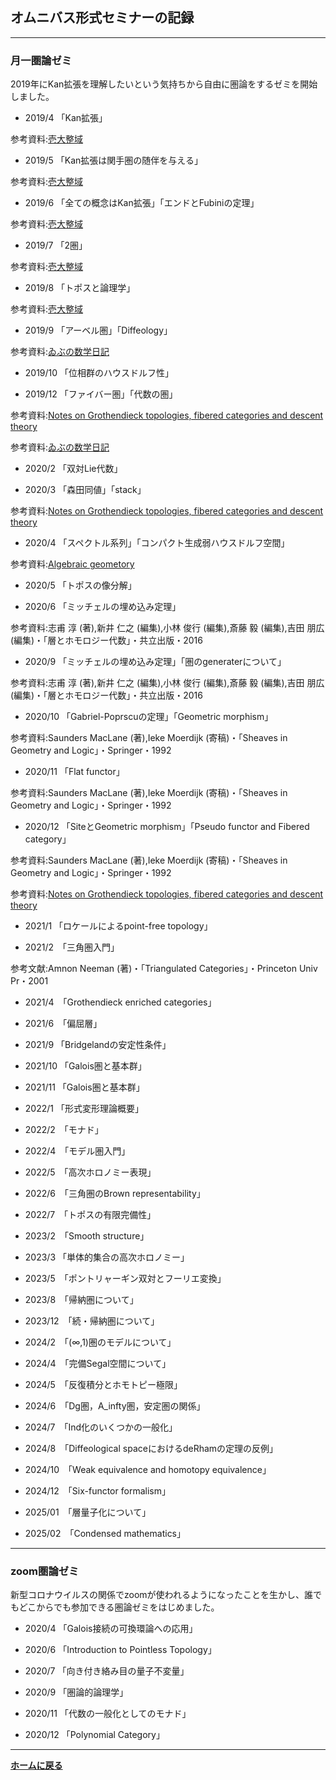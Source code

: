 ## **オムニバス形式セミナーの記録**

--- 

### 月一圏論ゼミ
2019年にKan拡張を理解したいという気持ちから自由に圏論をするゼミを開始しました。


- 2019/4 「Kan拡張」

参考資料:[壱大整域](http://alg-d.com/math/kan_extension/)

- 2019/5 「Kan拡張は関手圏の随伴を与える」

参考資料:[壱大整域](http://alg-d.com/math/kan_extension/)

- 2019/6 「全ての概念はKan拡張」「エンドとFubiniの定理」

参考資料:[壱大整域](http://alg-d.com/math/kan_extension/)

- 2019/7 「2圏」

参考資料:[壱大整域](http://alg-d.com/math/kan_extension/)

- 2019/8 「トポスと論理学」

参考資料:[壱大整域](http://alg-d.com/math/kan_extension/)

- 2019/9 「アーベル圏」「Diffeology」

参考資料:[ゐぶの数学日記](https://ibu8128.hatenablog.com/entry/2019/09/06/141651)

- 2019/10 「位相群のハウスドルフ性」

- 2019/12 「ファイバー圏」「代数の圏」

参考資料:[Notes on Grothendieck topologies, fibered categories
and descent theory](http://homepage.sns.it/vistoli/descent.pdf)

参考資料:[ゐぶの数学日記](https://ibu8128.hatenablog.com/entry/2019/12/25/113016)

- 2020/2 「双対Lie代数」

- 2020/3 「森田同値」「stack」

参考資料:[Notes on Grothendieck topologies, fibered categories
and descent theory](http://homepage.sns.it/vistoli/descent.pdf)

- 2020/4 「スペクトル系列」「コンパクト生成弱ハウスドルフ空間」

参考資料:[Algebraic geometory](https://bbs.pku.edu.cn/attach/33/6e/336e96c0b674154a/fulei.pdf)

- 2020/5 「トポスの像分解」

- 2020/6 「ミッチェルの埋め込み定理」

参考資料:志甫 淳 (著),新井 仁之 (編集),小林 俊行 (編集),斎藤 毅 (編集),吉田 朋広 (編集)・「層とホモロジー代数」・共立出版・2016

- 2020/9 「ミッチェルの埋め込み定理」「圏のgeneraterについて」

参考資料:志甫 淳 (著),新井 仁之 (編集),小林 俊行 (編集),斎藤 毅 (編集),吉田 朋広 (編集)・「層とホモロジー代数」・共立出版・2016

- 2020/10 「Gabriel-Poprscuの定理」「Geometric morphism」

参考資料:Saunders MacLane (著),Ieke Moerdijk (寄稿)・「Sheaves in Geometry and Logic」・Springer・1992

- 2020/11 「Flat functor」

参考資料:Saunders MacLane (著),Ieke Moerdijk (寄稿)・「Sheaves in Geometry and Logic」・Springer・1992

- 2020/12 「SiteとGeometric morphism」「Pseudo functor and Fibered category」

参考資料:Saunders MacLane (著),Ieke Moerdijk (寄稿)・「Sheaves in Geometry and Logic」・Springer・1992

参考資料:[Notes on Grothendieck topologies, fibered categories
and descent theory](http://homepage.sns.it/vistoli/descent.pdf)

- 2021/1 「ロケールによるpoint-free topology」

- 2021/2　「三角圏入門」

参考文献:Amnon Neeman (著)・「Triangulated Categories」・Princeton Univ Pr・2001

- 2021/4　「Grothendieck enriched categories」

- 2021/6　「偏屈層」

- 2021/9 「Bridgelandの安定性条件」

- 2021/10 「Galois圏と基本群」

- 2021/11 「Galois圏と基本群」

- 2022/1 「形式変形理論概要」

- 2022/2　「モナド」

- 2022/4　「モデル圏入門」

- 2022/5　「高次ホロノミー表現」

- 2022/6　「三角圏のBrown representability」

- 2022/7　「トポスの有限完備性」

- 2023/2　「Smooth structure」

- 2023/3 「単体的集合の高次ホロノミー」

- 2023/5　「ポントリャーギン双対とフーリエ変換」

- 2023/8　「帰納圏について」

- 2023/12　「続・帰納圏について」

- 2024/2　「(∞,1)圏のモデルについて」

- 2024/4　「完備Segal空間について」

- 2024/5　「反復積分とホモトピー極限」

- 2024/6　「Dg圏，A_infty圏，安定圏の関係」

- 2024/7　「Ind化のいくつかの一般化」

- 2024/8　「Diffeological spaceにおけるdeRhamの定理の反例」

- 2024/10　「Weak equivalence and homotopy equivalence」

- 2024/12　「Six-functor formalism」

- 2025/01　「層量子化について」

- 2025/02　「Condensed mathematics」

---

### zoom圏論ゼミ

新型コロナウイルスの関係でzoomが使われるようになったことを生かし、誰でもどこからでも参加できる圏論ゼミをはじめました。

- 2020/4 「Galois接続の可換環論への応用」

- 2020/6 「Introduction to Pointless Topology」

- 2020/7 「向き付き絡み目の量子不変量」

- 2020/9 「圏論的論理学」

- 2020/11 「代数の一般化としてのモナド」

- 2020/12 「Polynomial Category」

---

**[ホームに戻る](/index)**
